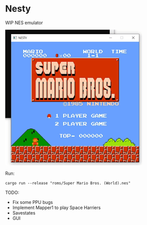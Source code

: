 # Nesty

WIP NES emulator

![mario](mario.gif)

Run:
```
cargo run --release "roms/Super Mario Bros. (World).nes"
```

TODO:

- Fix some PPU bugs
- Implement Mapper1 to play Space Harriers
- Savestates
- GUI
